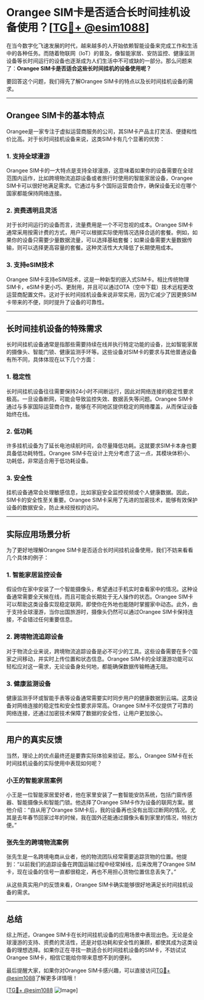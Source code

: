 # Orangee SIM卡是否适合长时间挂机设备使用？[[TG💪+ @esim1088](https://t.me/s/esim1088)]

在当今数字化飞速发展的时代，越来越多的人开始依赖智能设备来完成工作和生活中的各种任务。而随着物联网（IoT）的普及，像智能家居、安防监控、健康监测设备等长时间运行的设备也逐渐成为人们生活中不可或缺的一部分。那么问题来了：**Orangee SIM卡是否适合这些长时间挂机的设备使用呢？**

要回答这个问题，我们得先了解Orangee SIM卡的特点以及长时间挂机设备的需求。

---

## Orangee SIM卡的基本特点

Orangee是一家专注于虚拟运营商服务的公司，其SIM卡产品主打灵活、便捷和性价比高。对于长时间挂机设备来说，这类SIM卡有几个显著的优势：

### 1. **支持全球漫游**
Orangee SIM卡的一大特点是支持全球漫游，这意味着如果你的设备需要在全球范围内运作，比如跨境物流追踪设备或者旅行时使用的智能家居设备，Orangee SIM卡可以很好地满足需求。它通过与多个国际运营商合作，确保设备无论在哪个国家都能保持网络连接。

### 2. **资费透明且灵活**
对于长时间运行的设备而言，流量费用是一个不可忽视的成本。Orangee SIM卡通常采用按需计费的方式，用户可以根据实际使用情况选择合适的套餐。例如，如果你的设备只需要少量数据流量，可以选择基础套餐；如果设备需要大量数据传输，则可以选择更高容量的套餐。这种灵活性大大降低了长期使用成本。

### 3. **支持eSIM技术**
Orangee SIM卡支持eSIM技术，这是一种新型的嵌入式SIM卡。相比传统物理SIM卡，eSIM卡更小巧、更耐用，并且可以通过OTA（空中下载）技术远程更改运营商配置文件。这对于长时间挂机设备来说非常实用，因为它减少了因更换SIM卡带来的不便，同时提升了设备的可靠性。

---

## 长时间挂机设备的特殊需求

长时间挂机设备通常是指那些需要持续在线并执行特定功能的设备，比如智能家居的摄像头、智能门锁、健康监测手环等。这些设备对SIM卡的要求与其他普通设备有所不同，具体体现在以下几个方面：

### 1. **稳定性**
长时间挂机设备往往需要保持24小时不间断运行，因此对网络连接的稳定性要求极高。一旦设备断网，可能会导致监控失效、数据丢失等问题。Orangee SIM卡通过与多家国际运营商合作，能够在不同地区提供稳定的网络覆盖，从而保证设备始终在线。

### 2. **低功耗**
许多挂机设备为了延长电池续航时间，会尽量降低功耗。这就要求SIM卡本身也要具备低功耗特性。Orangee SIM卡在设计上充分考虑了这一点，其模块体积小、功耗低，非常适合用于低功耗设备。

### 3. **安全性**
挂机设备通常会处理敏感信息，比如家庭安全监控视频或个人健康数据。因此，SIM卡的安全性至关重要。Orangee SIM卡采用了先进的加密技术，能够有效保护设备的数据安全，防止未经授权的访问。

---

## 实际应用场景分析

为了更好地理解Orangee SIM卡是否适合长时间挂机设备使用，我们不妨来看看几个具体的例子：

### 1. **智能家居监控设备**
假设你在家中安装了一个智能摄像头，希望通过手机实时查看家中的情况。这种设备通常需要全天候在线，而且可能会长期处于无人操作的状态。Orangee SIM卡可以帮助这类设备实现稳定联网，即使你在外地也能随时掌握家中动态。此外，由于支持全球漫游，当你出国旅游时，摄像头仍然可以通过Orangee SIM卡保持连接，不会错过任何重要信息。

### 2. **跨境物流追踪设备**
对于物流企业来说，跨境物流追踪设备是必不可少的工具。这些设备需要在多个国家之间移动，并实时上传位置和状态信息。Orangee SIM卡的全球漫游功能可以轻松应对这一需求，无论设备身处何地，都能确保数据传输畅通无阻。

### 3. **健康监测设备**
健康监测手环或智能手表等设备通常需要实时同步用户的健康数据到云端。这类设备对网络连接的稳定性和安全性要求非常高。Orangee SIM卡不仅提供了可靠的网络连接，还通过加密技术保障了数据的安全性，让用户更加放心。

---

## 用户的真实反馈

当然，理论上的优点最终还是要靠实际体验来验证。那么，Orangee SIM卡在长时间挂机设备的实际使用中表现如何呢？

### 小王的智能家居案例
小王是一位智能家居爱好者，他在家里安装了一套智能安防系统，包括门窗传感器、智能摄像头和智能门锁。他选择了Orangee SIM卡作为设备的联网方案。据他介绍：“自从用了Orangee SIM卡后，我的设备再也没有出现过断网的情况。尤其是去年春节回家过年的时候，我在国外还能通过摄像头看到家里的情况，特别方便。”

### 张先生的跨境物流案例
张先生是一名跨境电商从业者，他的物流团队经常需要追踪货物的位置。他提到：“以前我们的追踪设备在跨国运输过程中经常掉线，后来改用了Orangee SIM卡，现在设备的信号一直都很稳定，再也不用担心货物位置信息丢失了。”

从这些真实用户的反馈来看，Orangee SIM卡确实能够很好地满足长时间挂机设备的需求。

---

## 总结

综上所述，Orangee SIM卡在长时间挂机设备的应用场景中表现出色。无论是全球漫游的支持、资费的灵活性，还是对低功耗和安全性的兼顾，都使其成为这类设备的理想选择。如果你正在寻找一款适合长时间挂机设备的SIM卡，不妨试试Orangee SIM卡，相信它能给你带来意想不到的便利。

最后提醒大家，如果你对Orangee SIM卡感兴趣，可以直接访问[TG💪+ @esim1088](https://t.me/s/esim1088)了解更多详情哦！

[[TG💪+ @esim1088](https://t.me/s/esim1088) ![Image](https://i.postimg.cc/4NQfJmqS/Snipaste-2025-05-13-00-14-12.png)]